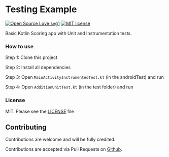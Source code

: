 # Testing Example

[![Open Source Love svg1](https://badges.frapsoft.com/os/v1/open-source.svg?v=103)](https://github.com/AdoraNwodo/testingexample/)
[![MIT license](https://img.shields.io/badge/License-MIT-blue.svg)](https://github.com/AdoraNwodo/testingexample/blob/master/LICENSE)

Basic Kotlin Scoring app with Unit and Instrumentation tests.


### How to use
Step 1: Clone this project

Step 2: Install all dependencies

Step 3: Open ```MainActivityInstrumentedTest.kt``` (in the androidTest) and run

Step 4: Open ```AdditionUnitTest.kt``` (in the test folder) and run



### License
MIT. Please see the [LICENSE](https://github.com/AdoraNwodo/testingexample/blob/master/LICENSE) file

## Contributing

Contributions are welcome and will be fully credited.

Contributions are accepted via Pull Requests on [Github](https://github.com/adoranwodo/testingexample).
